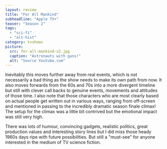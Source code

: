 ```yaml
---
layout: review
title: "For All Mankind"
subheadline: "Apple TV+"
teaser: "Season 2"
tags:
  - "sci-fi"
  - "alt-hist"
category: tvshows
picture:
  src: for-all-mankind-s2.jpg
  caption: "Astronauts with guns!"
  alt: "Source Youtube.com"
---
```


Inevitably this moves further away from real events, which is not necessarily a bad thing as the show
needs to make its own path from now. It also moves forwards from the 60s and 70s into a more divergent
timeline but still with clever call backs to genuine events, movements and attitudes of those time. I
also note that those characters who are most clearly based on actual people get written out in
various ways, ranging from off-screen and mentioned in passing to the incredibly dramatic season finale
climax! The setup for the climax was a little bit contrived but the emotional impact was still very
high.

There was lots of humour, convincing gadgets, realistic politics, great production values
and interesting story lines but
I did miss those heady 1960s days ripe with future possibilities. But still a "must-see" for
anyone interested in the medium of TV science fiction.

